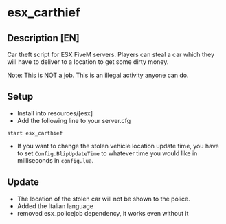 # esx_carthief
## Description [EN]
Car theft script for ESX FiveM servers. Players can steal a car which they will have to deliver to a location to get some dirty money.

Note: This is NOT a job. This is an illegal activity anyone can do.
## Setup
* Install into resources/[esx]
* Add the following line to your server.cfg
```
start esx_carthief
```
* If you want to change the stolen vehicle location update time, you have to set `Config.BlipUpdateTime` to whatever time you would like in milliseconds in `config.lua`.

## Update 
- The location of the stolen car will not be shown to the police.
- Added the Italian language
- removed esx_policejob dependency, it works even without it
